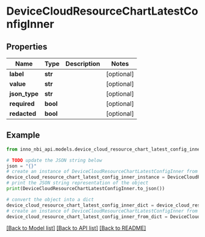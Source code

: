 # DeviceCloudResourceChartLatestConfigInner


## Properties

Name | Type | Description | Notes
------------ | ------------- | ------------- | -------------
**label** | **str** |  | [optional] 
**value** | **str** |  | [optional] 
**json_type** | **str** |  | [optional] 
**required** | **bool** |  | [optional] 
**redacted** | **bool** |  | [optional] 

## Example

```python
from inno_nbi_api.models.device_cloud_resource_chart_latest_config_inner import DeviceCloudResourceChartLatestConfigInner

# TODO update the JSON string below
json = "{}"
# create an instance of DeviceCloudResourceChartLatestConfigInner from a JSON string
device_cloud_resource_chart_latest_config_inner_instance = DeviceCloudResourceChartLatestConfigInner.from_json(json)
# print the JSON string representation of the object
print(DeviceCloudResourceChartLatestConfigInner.to_json())

# convert the object into a dict
device_cloud_resource_chart_latest_config_inner_dict = device_cloud_resource_chart_latest_config_inner_instance.to_dict()
# create an instance of DeviceCloudResourceChartLatestConfigInner from a dict
device_cloud_resource_chart_latest_config_inner_from_dict = DeviceCloudResourceChartLatestConfigInner.from_dict(device_cloud_resource_chart_latest_config_inner_dict)
```
[[Back to Model list]](../README.md#documentation-for-models) [[Back to API list]](../README.md#documentation-for-api-endpoints) [[Back to README]](../README.md)


